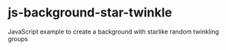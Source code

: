 # js-background-star-twinkle

JavaScript example to create a background with starlike random twinkling groups


